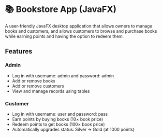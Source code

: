 # 📚 Bookstore App (JavaFX)

A user-friendly JavaFX desktop application that allows owners to manage books and customers, and allows customers to browse and purchase books while earning points and having the option to redeem them.

## Features

### Admin
- Log in with username: admin and password: admin
- Add or remove books
- Add or remove customers
- View and manage records using tables

### Customer
- Log in with username: user and password: pass
- Earn points by buying books (10× book price)
- Redeem points to get books (100× book price)
- Automatically upgrades status: Silver → Gold (at 1000 points)
